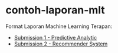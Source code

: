 # contoh-laporan-mlt
Format Laporan Machine Learning Terapan:
- [Submission 1 - Predictive Analytic]()
- [Submission 2 - Recommender System]()
